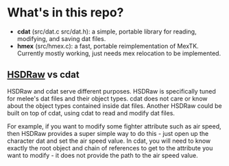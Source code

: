 # What's in this repo?

- **cdat** (src/dat.c src/dat.h): a simple, portable library for reading, modifying, and saving dat files.
- **hmex** (src/hmex.c): a fast, portable reimplementation of MexTK. Currently mostly working, just needs mex relocation to be implemented.

## [HSDRaw](https://github.com/Ploaj/HSDLib/) vs cdat
HSDRaw and cdat serve different purposes.
HSDRaw is specifically tuned for melee's dat files and their object types.
cdat does not care or know about the object types contained inside dat files.
Another HSDRaw could be built on top of cdat, using cdat to read and modify dat files.

For example, if you want to modify some fighter attribute such as air speed,
then HSDRaw provides a super simple way to do this - just open up the character dat and set the air speed value.
In cdat, you will need to know exactly the root object and chain of 
references to get to the attribute you want to modify - it does not provide the path to the air speed value. 

